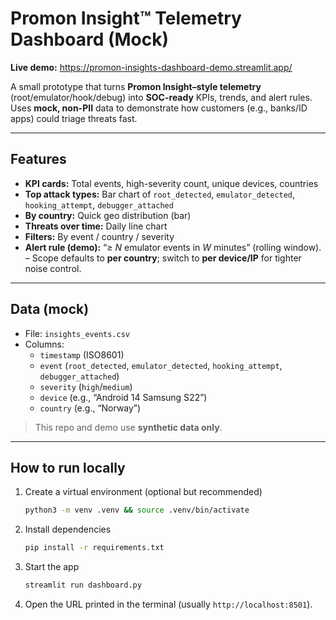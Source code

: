 # Promon Insight™ Telemetry Dashboard (Mock)

**Live demo:** https://promon-insights-dashboard-demo.streamlit.app/

A small prototype that turns **Promon Insight–style telemetry** (root/emulator/hook/debug) into **SOC-ready** KPIs, trends, and alert rules.  
Uses **mock, non-PII** data to demonstrate how customers (e.g., banks/ID apps) could triage threats fast.

---

## Features

- **KPI cards:** Total events, high-severity count, unique devices, countries
- **Top attack types:** Bar chart of `root_detected`, `emulator_detected`, `hooking_attempt`, `debugger_attached`
- **By country:** Quick geo distribution (bar)
- **Threats over time:** Daily line chart
- **Filters:** By event / country / severity
- **Alert rule (demo):** “≥ *N* emulator events in *W* minutes” (rolling window).  
  – Scope defaults to **per country**; switch to **per device/IP** for tighter noise control.

---

## Data (mock)

- File: `insights_events.csv`  
- Columns:
  - `timestamp` (ISO8601)
  - `event` (`root_detected`, `emulator_detected`, `hooking_attempt`, `debugger_attached`)
  - `severity` (`high`/`medium`)
  - `device` (e.g., “Android 14 Samsung S22”)
  - `country` (e.g., “Norway”)

> This repo and demo use **synthetic data only**.

---

## How to run locally

1. Create a virtual environment (optional but recommended)
   ```bash
   python3 -m venv .venv && source .venv/bin/activate
   ```
2. Install dependencies
   ```bash
   pip install -r requirements.txt
   ```
3. Start the app
   ```bash
   streamlit run dashboard.py
   ```
4. Open the URL printed in the terminal (usually `http://localhost:8501`).
